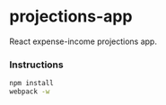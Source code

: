 # projections-app

React expense-income projections app.

### Instructions

```bash
npm install
webpack -w
```